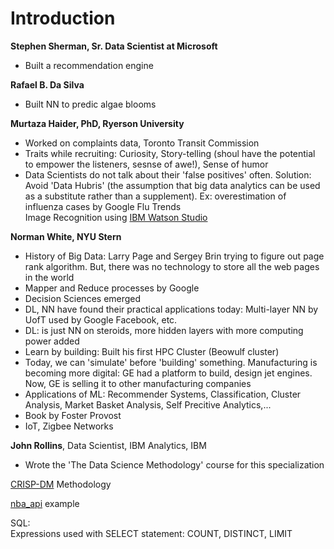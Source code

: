 # Introduction  

**Stephen Sherman, Sr. Data Scientist at Microsoft**  
- Built a recommendation engine   

**Rafael B. Da Silva**  
- Built NN to predic algae blooms  

**Murtaza Haider, PhD, Ryerson University**  
- Worked on complaints data, Toronto Transit Commission  
- Traits while recruiting: Curiosity, Story-telling (shoul have the potential to empower the listeners, sesnse of awe!), Sense of humor   
- Data Scientists do not talk about their 'false positives' often. Solution: Avoid 'Data Hubris' (the assumption that big data analytics can be used as a substitute rather than a supplement). Ex: overestimation of influenza cases by Google Flu Trends  
Image Recognition using [IBM Watson Studio](https://dataplatform.cloud.ibm.com/studio/watson-vision-combined/default/view?service_guid=crn:v1:bluemix:public:watson-vision-combined:us-south:a/daf2a84f216a4987b25a68802c9a66c4:e15ac5dc-26e0-489a-b6d5-e7f390599692::&project_id=7a3374e2-1c5d-4ff5-9acc-91d54e68a37d)  

**Norman White, NYU Stern**  
- History of Big Data: Larry Page and Sergey Brin trying to figure out page rank algorithm. But, there was no technology to store all the web pages in the world  
- Mapper and Reduce processes by Google  
- Decision Sciences emerged  
- DL, NN have found their practical applications today: Multi-layer NN by UofT used by Google Facebook, etc.  
- DL: is just NN on steroids, more hidden layers with more computing power added  
- Learn by building: Built his first HPC Cluster (Beowulf cluster)  
- Today, we can 'simulate' before 'building' something. Manufacturing is becoming more digital: GE had a platform to build, design jet engines. Now, GE is selling it to other manufacturing companies  
- Applications of ML: Recommender Systems, Classification, Cluster Analysis, Market Basket Analysis, Self Precitive Analytics,...  
- Book by Foster Provost  
- IoT, Zigbee Networks  

**John Rollins**, Data Scientist, IBM Analytics, IBM  
- Wrote the 'The Data Science Methodology' course for this specialization  

[CRISP-DM](https://www.ibm.com/support/knowledgecenter/en/SS3RA7_15.0.0/com.ibm.spss.crispdm.help/crisp_overview.htm) Methodology  

[nba_api](https://github.com/swar/nba_api) example  

SQL:  
Expressions used with SELECT statement: COUNT, DISTINCT, LIMIT  









